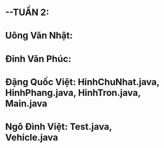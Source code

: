 # --TUẦN 2:
# Uông Văn Nhật:
# Đinh Văn Phúc:
# Đặng Quốc Việt: HinhChuNhat.java, HinhPhang.java, HinhTron.java, Main.java
# Ngô Đình Việt: Test.java, Vehicle.java
